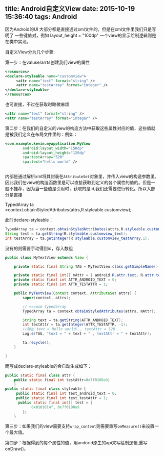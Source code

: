 title: Android自定义View
date: 2015-10-19 15:36:40
tags: Android
---
因为Android的UI 大部分都是直接通过xml文件的，但是在xml文件里我们只是写明了 一些键值对，例如 layout_height = "100dp" 一个view的显示绘制逻辑则是在类中实现。

自定义View分为几个步骤:

第一步：在valuse/arrts创建我们view的属性

``` xml
<resources>
<declare-styleable name="customview">
     <attr name="text" format="string" />
     <attr name="testArray" format="integer" />
</declare-styleable>
</resources>
```
也可直接，不过在获取时略微麻烦

``` xml
<attr name="text" format="string" />
<attr name="testArray" format="integer" />
```

第二步：在我们的自定义的view的构造方法中获取这些属性对应的值，这些值就是被我们定义在布局文件里的：例如：

```xml
<com.example.kevin.myapplication.MyView
 		android:layout_width="150dp"
        android:layout_height="120dp"
        spa:testArray="520"
        spa:text="hello world" />
        
```

内部是通过解析xml将其封装在`AttributeSet`对象里，并传入view的构造参数里。因此我们在view的构造函数里是可以直接获取到定义的各个属性的值的。但是一般不推荐，因为当一些值是引用时，获取的是id,我们还需要进行转化。所以大部分是直接 

TypedArray ta =context.obtainStyledAttributes(attrs,R.styleable.customview);

此时declare-styleable：
```java
TypedArray ta = context.obtainStyledAttributes(attrs,R.styleable.customview);
String text = ta.getString(R.styleable.customview_text);
int testArray = ta.getInteger(R.styleable.customview_testArray,1);
```
没有的则需要手动得到id，存入数组

``` java
public class MyTextView extends View {

    private static final String TAG = MyTextView.class.getSimpleName();

    private static final int[] mAttr = { android.R.attr.text, R.attr.testAttr };
    private static final int ATTR_ANDROID_TEXT = 0;
    private static final int ATTR_TESTATTR = 1;

    public MyTextView(Context context, AttributeSet attrs) {
        super(context, attrs);

        // ==>use typedarray
        TypedArray ta = context.obtainStyledAttributes(attrs, mAttr);

        String text = ta.getString(ATTR_ANDROID_TEXT);
        int textAttr = ta.getInteger(ATTR_TESTATTR, -1);
        //输出 text = Hello world! , textAttr = 520
        Log.e(TAG, "text = " + text + " , textAttr = " + textAttr);

        ta.recycle();
    }

}
```

而写成declare-styleable的会自动生成如下：

``` java
public static final class attr {
    public static final int testAttr=0x7f0100a9;
    }
public static final class styleable {
     public static final int test_android_text = 0;
     public static final int test_testAttr = 1;
      public static final int[] test = {
            0x0101014f, 0x7f0100a9
        };
    }
```
第三步：如果我们的view需要支持`wrap_content`则需要重写`onMeasure()`来设置一个最大值。

第四步：根据得到的每个属性的值，用andorid原生的api来写绘制逻辑,重写onDraw()。




       
